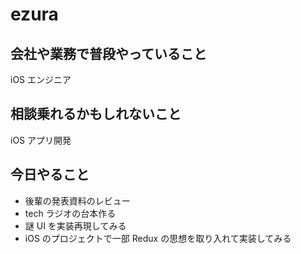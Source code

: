 # ezura

## 会社や業務で普段やっていること

iOS エンジニア

## 相談乗れるかもしれないこと

iOS アプリ開発

## 今日やること

- 後輩の発表資料のレビュー
- tech ラジオの台本作る
- 謎 UI を実装再現してみる
- iOS のプロジェクトで一部 Redux の思想を取り入れて実装してみる
